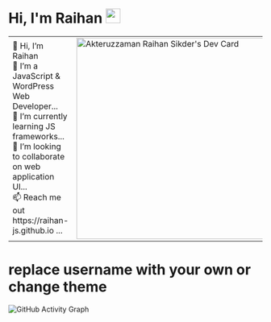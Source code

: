 # Hi, I'm Raihan <img src="https://github.com/TheDudeThatCode/TheDudeThatCode/blob/master/Assets/Hi.gif" width="29px">




<table>
<tr>
  <td valign="center" >
    👋 Hi, I’m Raihan<br>
    👀 I’m a JavaScript & WordPress Web Developer...<br>
    🌱 I’m currently learning JS frameworks...<br>
    💞️ I’m looking to collaborate on web application UI...<br>
    📫 Reach me out https://raihan-js.github.io ...<br>
  <td valign="right">
   <a href="https://app.daily.dev/Raihan_js"><img src="https://api.daily.dev/devcards/cc40c6a0b6cd42b793a01b7453fbe995.png?r=oav" width="400" alt="Akteruzzaman Raihan Sikder's Dev Card"/></a>
  </td>

</tr>
</table>

# replace username with your own or change theme
![GitHub Activity Graph](https://activity-graph.herokuapp.com/graph?username=#raihan-js&theme=dracula&hide_border=true)
